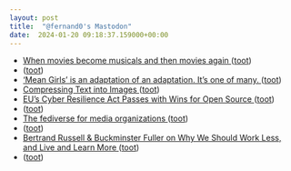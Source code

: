 ```yaml
---
layout: post
title:  "@fernand0's Mastodon"
date:  2024-01-20 09:18:37.159000+00:00
---
```

*  [When movies become musicals and then movies again ](https://flowingdata.com/2024/01/12/when-movies-become-musicals-and-then-movies-again) ([toot](https://mastodon.social/@fernand0/111787528497260426))
*  [ ](https://mastodon.social/users/fernand0/statuses/111787194753326100/activity) ([toot](https://mastodon.social/users/fernand0/statuses/111787194753326100/activity))
*  [‘Mean Girls’ is an adaptation of an adaptation. It’s one of many. ](https://www.washingtonpost.com/style/2024/01/10/movie-musical-adaptations/?pwapi_token=eyJ0eXAiOiJKV1QiLCJhbGciOiJIUzI1NiJ9.eyJyZWFzb24iOiJnaWZ0IiwibmJmIjoxNzA0OTQ5MjAwLCJpc3MiOiJzdWJzY3JpcHRpb25zIiwiZXhwIjoxNzA2MzMxNTk5LCJpYXQiOjE3MDQ5NDkyMDAsImp0aSI6IjI1ZWI0ZGJiLWZjMWItNGE0OS1hMmZiLWZkNmQ3YzE0Nzc4MyIsInVybCI6Imh0dHBzOi8vd3d3Lndhc2hpbmd0b25wb3N0LmNvbS9zdHlsZS8yMDI0LzAxLzEwL21vdmllLW11c2ljYWwtYWRhcHRhdGlvbnMvIn0.oOzHbguII-d56mgncnUQP) ([toot](https://mastodon.social/@fernand0/111786001496276842))
*  [Compressing Text into Images ](https://shkspr.mobi/blog/2024/01/compressing-text-into-images) ([toot](https://mastodon.social/@fernand0/111785957791052665))
*  [EU’s Cyber Resilience Act Passes with Wins for Open Source ](https://pyfound.blogspot.com/2024/01/CRA-update.htm) ([toot](https://mastodon.social/@fernand0/111784120096632532))
*  [ ](https://mastodon.cloud/@torresburriel) ([toot](https://mastodon.social/@fernand0/111784055959261349))
*  [The fediverse for media organizations ](https://werd.io/2024/the-fediverse-for-media-organization) ([toot](https://mastodon.social/@fernand0/111783948660234398))
*  [ ](https://mastodon.cloud/@torresburriel) ([toot](https://mastodon.social/@fernand0/111783903735303291))
*  [Bertrand Russell & Buckminster Fuller on Why We Should Work Less, and Live and Learn More ](https://www.openculture.com/2024/01/bertrand-russell-buckminster-fuller-on-why-we-should-work-less-and-live-and-learn-more.htm) ([toot](https://mastodon.social/@fernand0/111783881414613408))
*  [ ](https://mastodon.cloud/@torresburriel) ([toot](https://mastodon.social/@fernand0/111783808328221427))
